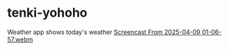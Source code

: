 # tenki-yohoho
Weather app shows today's weather
[Screencast From 2025-04-09 01-06-57.webm](https://github.com/user-attachments/assets/c8ed5d0a-9889-4fcf-9828-ff98f53989e1)
